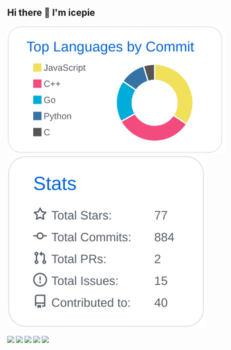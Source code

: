 ## Hi there 👋 I'm icepie

<!--
**kmou424/kmou424** is a ✨ _special_ ✨ repository because its `README.md` (this file) appears on your GitHub profile.

Here are some ideas to get you started:

- 🔭 I’m currently working on ...
- 🌱 I’m currently learning ...
- 👯 I’m looking to collaborate on ...
- 🤔 I’m looking for help with ...
- 💬 Ask me about ...
- 📫 How to reach me: ...
- 😄 Pronouns: ...
- ⚡ Fun fact: ...


[![](https://raw.githubusercontent.com/icepie/icepie/master/profile-summary-card-output/github/0-profile-details.svg)](https://github.com/icepie)
-->


[![](https://raw.githubusercontent.com/icepie/icepie/master/profile-summary-card-output/github/2-most-commit-language.svg)](https://github.com/icepie)
 [![](https://raw.githubusercontent.com/icepie/icepie/master/profile-summary-card-output/github/3-stats.svg)](https://github.com/icepie)

![](https://img.shields.io/badge/Arch_Linux-1793D1?style=flat-square&logo=arch%20linux&logoColor=white) ![](https://img.shields.io/badge/Python-3776AB?style=flat-square&logo=python&logoColor=white) ![](https://img.shields.io/badge/Go-00ADD8?style=flat-square&logo=go&logoColor=white) ![](https://img.shields.io/badge/Git-F05032?style=flat-square&logo=git&logoColor=white) ![](https://img.shields.io/badge/Dokcer-2496ED?style=flat-square&logo=docker&logoColor=white)
